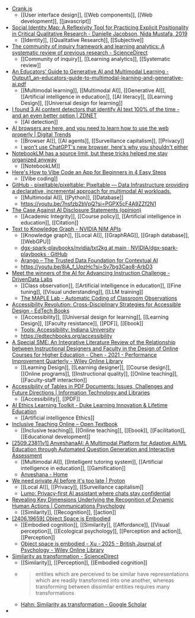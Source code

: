 - [Crank.js](https://crank.js.org/)
	- [[User interface design]], [[Web components]], [[Web development]], [[javascript]]
- [Social Identity Map: A Reflexivity Tool for Practicing Explicit Positionality in Critical Qualitative Research - Danielle Jacobson, Nida Mustafa, 2019](https://journals.sagepub.com/doi/10.1177/1609406919870075)
	- [[Identity]], [[Qualitative Research]], [[Subjective]]
- [The community of inquiry framework and learning analytics: A systematic review of previous research - ScienceDirect](https://www.sciencedirect.com/science/article/pii/S2666557325000485?via%3Dihub)
	- [[Community of inquiry]], [[Learning analytics]], [[Systematic review]]
- [An Educators’ Guide to Generative AI and Multimodal Learning - Output1_an-educators-guide-to-multimodal-learning-and-generative-ai.pdf](https://livrepository.liverpool.ac.uk/3194252/1/Output1_an-educators-guide-to-multimodal-learning-and-generative-ai.pdf)
	- [[Multimodal learning]], [[Multimodal AI]], [[Generative AI]], [[Artificial intelligence in education]], [[AI literacy]], [[Learning Design]], [[Universal design for learning]]
- [I found 3 AI content detectors that identify AI text 100% of the time - and an even better option | ZDNET](https://www.zdnet.com/article/i-found-3-ai-content-detectors-that-identify-ai-text-100-of-the-time-and-an-even-better-option/)
	- [[AI detection]]
- [AI browsers are here, and you need to learn how to use the web properly | Digital Trends](https://www.digitaltrends.com/computing/ai-browsers-are-here-and-you-need-to-learn-how-to-use-the-web-properly/)
	- [[Browser AI]], [[AI agents]], [[Surveillance capitalism]], [[Privacy]]
	- [I won't use ChatGPT's new browser, here's why you shouldn't either](https://www.androidauthority.com/chatgpt-atlas-prompt-injection-attacks-3610255/)
- [NotebookLM has a source limit, but these tricks helped me stay organized anyway](https://www.androidpolice.com/notebooklm-source-limit-tricks-stay-organized/)
	- [[NotebookLM]]
- [Here's How to Vibe Code an App for Beginners in 4 Easy Steps](https://www.entrepreneur.com/business-news/heres-how-to-vibe-code-an-app-for-beginners-in-4-easy-steps/498736)
	- [[Vibe coding]]
- [GitHub - pixeltable/pixeltable: Pixeltable — Data Infrastructure providing a declarative, incremental approach for multimodal AI workloads.](https://github.com/pixeltable/pixeltable)
	- [[Multimodal AI]], [[Python]], [[Database]]
	- https://youtu.be/7nsfzb2bVpQ?si=PGPX5cF4A9ZZf2N1
- [The Case Against AI Disclosure Statements (opinion)](https://www.insidehighered.com/opinion/views/2025/10/28/case-against-ai-disclosure-statements-opinion)
	- [[Academic Integrity]], [[Course policy]], [[Artificial intelligence in education]], [[Citation]]
- [Text to Knowledge Graph - NVIDIA NIM APIs](https://build.nvidia.com/spark/txt2kg)
	- [[Knowledge graph]], [[Local AI]], [[GraphRAG]], [[Graph database]], [[WebGPU]]
	- [dgx-spark-playbooks/nvidia/txt2kg at main · NVIDIA/dgx-spark-playbooks · GitHub](https://github.com/NVIDIA/dgx-spark-playbooks/tree/main/nvidia/txt2kg)
	- [Arango – The Trusted Data Foundation for Contextual AI](https://arango.ai/)
	- https://youtu.be/8iA_f_UpzHc?si=Sv7bg3Cao8-ArbD3
- [Meet the winners of the AI for Advancing Instruction Challenge - DrivenData Labs](https://drivendata.co/blog/aiai-winners/)
	- [[Class observation]], [[Artificial intelligence in education]], [[Fine tuning]], [[Visual understanding]], [[LLM training]]
	- [The MAPLE Lab - Automatic Coding of Classroom Observations](https://www.ottmarmaplelab.com/research/automatic-coding-of-classroom-observations)
- [Accessibility Revolution: Cross-Disciplinary Strategies for Accessible Design - EdTech Books](https://edtechbooks.org/accessibility/AccessibilityRevolution?trk=feed_main-feed-card_feed-article-content)
	- [[Accessibility]], [[Universal design for learning]], [[Learning Design]], [[Faculty resistance]], [[PDF]], [[Ebook]]
	- [Tools: Accessibility: Indiana University](https://accessibility.iu.edu/tools/index.html)
	- https://edtechbooks.org/accessibility
- [A Special SME: An Integrative Literature Review of the Relationship between Instructional Designers and Faculty in the Design of Online Courses for Higher Education - Chen - 2021 - Performance Improvement Quarterly - Wiley Online Library](https://onlinelibrary.wiley.com/doi/10.1002/piq.21339)
	- [[Learning Design]], [[Learning designer]], [[Course design]], [[Online programs]], [[Instructional quality]], [[Online teaching]], [[Faculty-staff interaction]]
- [Accessibility of Tables in PDF Documents: Issues, Challenges and Future Directions | Information Technology and Libraries](https://ital.corejournals.org/index.php/ital/article/view/12325)
	- [[Accessibility]], [[PDF]]
- [AI Ethics Learning Toolkit - Duke Learning Innovation & Lifetime Education](https://lile.duke.edu/ai-ethics-learning-toolkit/)
	- [[Artificial intelligence Ethics]]
- [Inclusive Teaching Online – Open Textbook](https://open.oregonstate.education/teachingonline/)
	- [[Inclusive teaching]], [[Online teaching]], [[Ebook]], [[Facilitation]], [[Educational development]]
- [[2509.23811v1] AnveshanaAI: A Multimodal Platform for Adaptive AI/ML Education through Automated Question Generation and Interactive Assessment](https://arxiv.org/abs/2509.23811v1)
	- [[Multimodal AI]], [[Intelligent tutoring system]], [[Artificial intelligence in education]], [[Gamification]]
	- [Anveshana - Home](https://anveshana.ai/index.html)
- [We need private AI before it's too late | Proton](https://proton.me/blog/private-ai)
	- [[Local AI]], [[Privacy]], [[Surveillance capitalism]]
	- [Lumo: Privacy-first AI assistant where chats stay confidential](https://lumo.proton.me/guest)
- [Revealing Key Dimensions Underlying the Recognition of Dynamic Human Actions | Communications Psychology](https://www.nature.com/articles/s44271-025-00338-y)
	- [[Similarity]], [[Recognition]], [[action]]
- [[2406.19659] Object Space is Embodied](https://arxiv.org/abs/2406.19659)
	- [[Embodied cognition]], [[Similarity]], [[Affordance]], [[Visual perception]], [[Ecological psychology]], [[Perception and action]], [[Perception]]
	- [Object space is embodied - Xu - 2025 - British Journal of Psychology - Wiley Online Library](https://bpspsychub.onlinelibrary.wiley.com/doi/abs/10.1111/bjop.12800)
- [Similarity as transformation - ScienceDirect](https://www.sciencedirect.com/science/article/abs/pii/S0010027702001841)
	- [[Similarity]], [[Perception]], [[Embodied cognition]]
	- >entities which are perceived to be similar have representations which are readily transformed into one another, whereas transforming between dissimilar entities requires many transformations
	- [Hahn: Similarity as transformation - Google Scholar](https://scholar.google.com/scholar?cites=1187485560049578499&as_sdt=40005&sciodt=0,10&hl=en)
-